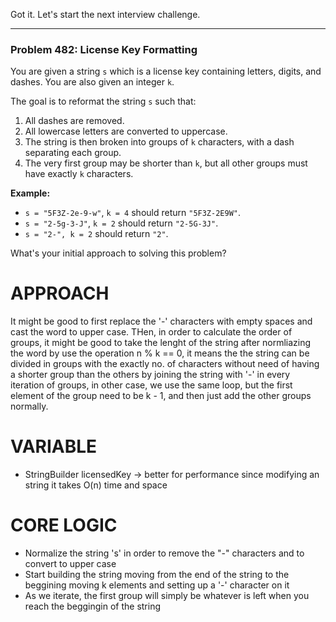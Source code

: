 Got it. Let's start the next interview challenge.

***

### **Problem 482: License Key Formatting**

You are given a string `s` which is a license key containing letters, digits, and dashes. You are also given an integer `k`.

The goal is to reformat the string `s` such that:
1.  All dashes are removed.
2.  All lowercase letters are converted to uppercase.
3.  The string is then broken into groups of `k` characters, with a dash separating each group.
4.  The very first group may be shorter than `k`, but all other groups must have exactly `k` characters.

**Example:**
* `s = "5F3Z-2e-9-w"`, `k = 4` should return `"5F3Z-2E9W"`.
* `s = "2-5g-3-J"`, `k = 2` should return `"2-5G-3J"`.
* `s = "2-", k = 2` should return `"2"`.

What's your initial approach to solving this problem?

# APPROACH

It might be good to first replace the '-' characters with empty spaces and cast the word to upper case. THen, in order to calculate the order of groups, it might be good to take the lenght of the string after normliazing the word by use the operation n % k == 0, it means the the string can be divided in groups with the exactly no. of characters without need of having a shorter group than the others by joining the string with '-' in every iteration of groups, in other case, we use the same loop, but the first element of the group need to be k - 1, and then just add the other groups normally.

# VARIABLE
- StringBuilder licensedKey -> better for performance since modifying an string it takes O(n) time and space 

# CORE LOGIC
- Normalize the string 's' in order to remove the "-" characters and to convert to upper case
- Start building the string moving from the end of the string to the beggining moving k elements and setting up a '-' character on it
- As we iterate, the first group will simply be whatever is left when you reach the beggingin of the string
